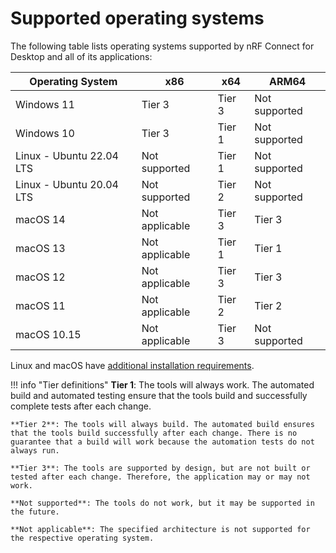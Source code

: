 # Supported operating systems

The following table lists operating systems supported by nRF Connect for Desktop and all of its applications:

| Operating System          | x86            | x64           | ARM64         |
|---------------------------|----------------|---------------|---------------|
| Windows 11                | Tier 3         | Tier 3        | Not supported |
| Windows 10                | Tier 3         | Tier 1        | Not supported |
| Linux - Ubuntu 22.04 LTS  | Not supported  | Tier 1        | Not supported |
| Linux - Ubuntu 20.04 LTS  | Not supported  | Tier 2        | Not supported |
| macOS 14                  | Not applicable | Tier 3        | Tier 3        |
| macOS 13                  | Not applicable | Tier 1        | Tier 1        |
| macOS 12                  | Not applicable | Tier 3        | Tier 3        |
| macOS 11                  | Not applicable | Tier 2        | Tier 2        |
| macOS 10.15               | Not applicable | Tier 3        | Not supported |

Linux and macOS have [additional installation requirements](download_cfd.md#requirements).

!!! info "Tier definitions"
    **Tier 1**: The tools will always work. The automated build and automated testing ensure that the tools build and successfully complete tests after each change.

    **Tier 2**: The tools will always build. The automated build ensures that the tools build successfully after each change. There is no guarantee that a build will work because the automation tests do not always run.

    **Tier 3**: The tools are supported by design, but are not built or tested after each change. Therefore, the application may or may not work.

    **Not supported**: The tools do not work, but it may be supported in the future.

    **Not applicable**: The specified architecture is not supported for the respective operating system.